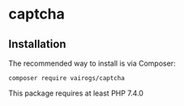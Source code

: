 # captcha

Installation
------------

The recommended way to install is via Composer:

```
composer require vairogs/captcha
```

This package requires at least PHP 7.4.0
